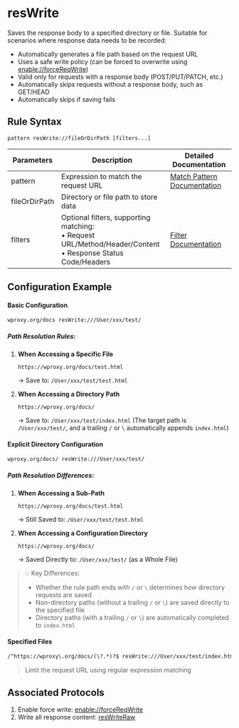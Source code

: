 # resWrite
Saves the response body to a specified directory or file. Suitable for scenarios where response data needs to be recorded:
- Automatically generates a file path based on the request URL
- Uses a safe write policy (can be forced to overwrite using [enable://forceReqWrite](./enable))
- Valid only for requests with a response body (POST/PUT/PATCH, etc.)
- Automatically skips requests without a response body, such as GET/HEAD
- Automatically skips if saving fails

## Rule Syntax
``` txt
pattern resWrite://fileOrDirPath [filters...]
```

| Parameters | Description | Detailed Documentation |
| ------- | ------------------------------------------------------------ | ------------------------- |
| pattern | Expression to match the request URL | [Match Pattern Documentation](./pattern) |
| fileOrDirPath | Directory or file path to store data | |
| filters | Optional filters, supporting matching:<br/>• Request URL/Method/Header/Content<br/>• Response Status Code/Headers | [Filter Documentation](./filters) |

## Configuration Example

#### Basic Configuration
```txt
wproxy.org/docs resWrite:///User/xxx/test/
```
##### Path Resolution Rules:
1. **When Accessing a Specific File**

    `https://wproxy.org/docs/test.html`

    → Save to: `/User/xxx/test/test.html`

2. **When Accessing a Directory Path**

    `https://wproxy.org/docs/`

    → Save to: `/User/xxx/test/index.html` (The target path is `/User/xxx/test/`, and a trailing `/` or `\` automatically appends `index.html`)

#### Explicit Directory Configuration
```txt
wproxy.org/docs/ resWrite:///User/xxx/test/
```
##### Path Resolution Differences:
1. **When Accessing a Sub-Path**

    `https://wproxy.org/docs/test.html`

    → Still Saved to: `/User/xxx/test/test.html`

2. **When Accessing a Configuration Directory**

    `https://wproxy.org/docs/`

    → Saved Directly to: `/User/xxx/test/` (as a Whole File)

> 💡 Key Differences:
> - Whether the rule path ends with `/` or `\` determines how directory requests are saved
> - Non-directory paths (without a trailing `/` or `\`) are saved directly to the specified file
> - Directory paths (with a trailing `/` or `\`) are automatically completed to `index.html`

#### Specified Files
``` txt
/^https://wproxy\.org/docs/(\?.*)?$ resWrite:///User/xxx/test/index.html
```
> Limit the request URL using regular expression matching

## Associated Protocols
1. Enable force write: [enable://forceReqWrite](./enable)
2. Write all response content: [resWriteRaw](./resWriteRaw)
